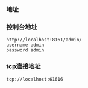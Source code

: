 

### 地址

### 控制台地址
    http://localhost:8161/admin/
    username admin
    password admin

### tcp连接地址
    tcp://localhost:61616
